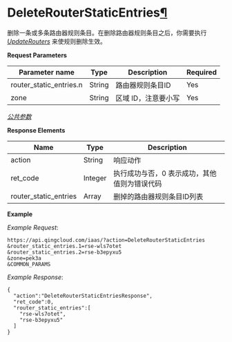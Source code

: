 ---
---

# DeleteRouterStaticEntries[¶](#deleterouterstaticentries "永久链接至标题")

删除一条或多条路由器规则条目。在删除路由器规则条目之后，你需要执行 [_UpdateRouters_](update_routers.html#api-update-routers) 来使规则删除生效。

**Request Parameters**

| Parameter name | Type | Description | Required |
| --- | --- | --- | --- |
| router_static_entries.n | String | 路由器规则条目ID | Yes |
| zone | String | 区域 ID，注意要小写 | Yes |

[_公共参数_](../../common/parameters.html#api-common-parameters)

**Response Elements**

| Name | Type | Description |
| --- | --- | --- |
| action | String | 响应动作 |
| ret_code | Integer | 执行成功与否，0 表示成功，其他值则为错误代码 |
| router_static_entries | Array | 删掉的路由器规则条目ID列表 |

**Example**

_Example Request_:

```
https://api.qingcloud.com/iaas/?action=DeleteRouterStaticEntries
&router_static_entries.1=rse-wls7otet
&router_static_entries.2=rse-b3epyxu5
&zone=pek3a
&COMMON_PARAMS
```

_Example Response_:

```
{
  "action":"DeleteRouterStaticEntriesResponse",
  "ret_code":0,
  "router_static_entries":[
    "rse-wls7otet",
    "rse-b3epyxu5"
  ]
}
```
